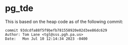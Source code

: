 # pg_tde

This is based on the heap code as of the following commit:

```
commit 93dcdfa88f5f9befb781558920e02d3ee86dc629
Author: Tom Lane <tgl@sss.pgh.pa.us>
Date:   Mon Jul 10 12:14:34 2023 -0400
```
